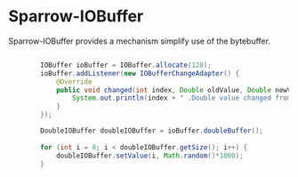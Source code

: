 # Sparrow-IOBuffer

Sparrow-IOBuffer provides a mechanism simplify use of the bytebuffer.

``` java

        IOBuffer ioBuffer = IOBuffer.allocate(128);
        ioBuffer.addListener(new IOBufferChangeAdapter() {
            @Override
            public void changed(int index, Double oldValue, Double newValue) {
                System.out.println(index + " .Double value changed from +" + oldValue + " to " + newValue);
            }
        });

        DoubleIOBuffer doubleIOBuffer = ioBuffer.doubleBuffer();
        
        for (int i = 0; i < doubleIOBuffer.getSize(); i++) {
            doubleIOBuffer.setValue(i, Math.random()*1000);
        }
        
```
